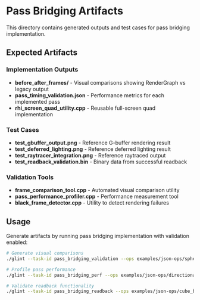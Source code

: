 # Pass Bridging Artifacts

This directory contains generated outputs and test cases for pass bridging implementation.

## Expected Artifacts

### Implementation Outputs
- **before_after_frames/** - Visual comparisons showing RenderGraph vs legacy output
- **pass_timing_validation.json** - Performance metrics for each implemented pass
- **rhi_screen_quad_utility.cpp** - Reusable full-screen quad implementation

### Test Cases
- **test_gbuffer_output.png** - Reference G-buffer rendering result
- **test_deferred_lighting.png** - Reference deferred lighting result
- **test_raytracer_integration.png** - Reference raytraced output
- **test_readback_validation.bin** - Binary data from successful readback

### Validation Tools
- **frame_comparison_tool.cpp** - Automated visual comparison utility
- **pass_performance_profiler.cpp** - Performance measurement tool
- **black_frame_detector.cpp** - Utility to detect rendering failures

## Usage

Generate artifacts by running pass bridging implementation with validation enabled:

```bash
# Generate visual comparisons
./glint --task-id pass_bridging_validation --ops examples/json-ops/sphere_basic.json --render artifacts/test_output.png

# Profile pass performance
./glint --task-id pass_bridging_perf --ops examples/json-ops/directional-light-test.json --profile artifacts/timing.json

# Validate readback functionality
./glint --task-id pass_bridging_readback --ops examples/json-ops/cube_basic.json --readback artifacts/readback.bin
```